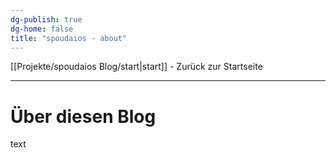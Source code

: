 ```yaml
---
dg-publish: true
dg-home: false
title: "spoudaios - about"
---
```

[[Projekte/spoudaios Blog/start\|start]] - Zurück zur Startseite

---

# Über diesen Blog

text